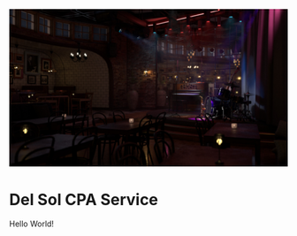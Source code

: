 <!DOCTYPE html>
<html>
<head>
<title>Basic Web Page</title>
</head>
<body id: myPage>
<div class: "header">
    <img src="/images/JazzBarBackground2.jpg">
    <h1>Del Sol CPA Service</h1>
</div>
Hello World!
</body>
</html>
